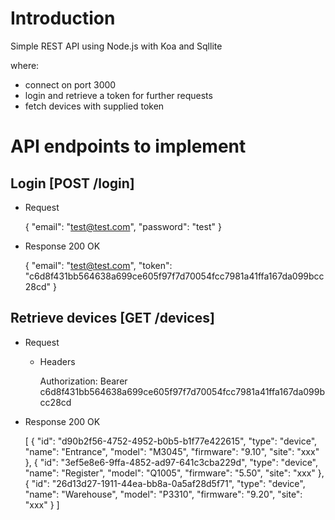 # Introduction

Simple REST API using Node.js with Koa and Sqllite

where:
* connect on port 3000
* login and retrieve a token for further requests
* fetch devices with supplied token

# API endpoints to implement

## Login [POST /login]

+ Request

    {
        "email": "test@test.com",
        "password": "test"
    }

+ Response 200 OK

    {
        "email": "test@test.com",
        "token": "c6d8f431bb564638a699ce605f97f7d70054fcc7981a41ffa167da099bcc28cd"
    }


## Retrieve devices [GET /devices]

+ Request

    + Headers

        Authorization: Bearer c6d8f431bb564638a699ce605f97f7d70054fcc7981a41ffa167da099bcc28cd

+ Response 200 OK

    [
        {
            "id": "d90b2f56-4752-4952-b0b5-b1f77e422615",
            "type": "device",
            "name": "Entrance",
            "model": "M3045",
            "firmware": "9.10",
            "site": "xxx"
        },
        {
            "id": "3ef5e8e6-9ffa-4852-ad97-641c3cba229d",
            "type": "device",
            "name": "Register",
            "model": "Q1005",
            "firmware": "5.50",
            "site": "xxx"
        },
        {
            "id": "26d13d27-1911-44ea-bb8a-0a5af28d5f71",
            "type": "device",
            "name": "Warehouse",
            "model": "P3310",
            "firmware": "9.20",
            "site": "xxx"
        }
    ]

